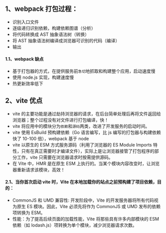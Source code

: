## 1、webpack 打包过程：

- 识别入口文件
- 逐级递归识别依赖，构建依赖图谱（分析）
- 将代码转换成 AST 抽象语法树（转换）
- 将 AST 抽象语法树编译成浏览器可识别的代码（编译）
- 输出

#### 1.1、webpack 缺点

- 基于打包器的方式，在提供服务前`急切`地抓取和构建整个应用，启动速度慢
- 使用 node.js 实现，构建速度慢
- 热更新效率低下

## 2、vite 优点

- vite 的主要功能是通过劫持浏览器的请求，在后台简单处理后再将文件返回给浏览器；整个过程没有对文件进行打包编译，快！
- vite 将应用中的模块分为`依赖`和`源码`两类，改进了开发服务的启动时间。
- vite 使用 EsBuild 预构建依赖（Go 语言编写，比 js 编写的打包器与构建依赖快了 10-100 倍），webpack 基于 node
- vite 以原生的 ESM 方式服务源码（利用了浏览器的 ES Module Imports 特性，只有在真正需要时才编译文件），实际上是让浏览器接管了打包程序的部分工作，vite 只需要在浏览器请求时按需提供源码。
- 在 Vite 中，HMR 是在原生 ESM 上执行的。当某个模块内容改变时，让浏览器重新请求该模块，高效！

#### 2.1、当你首次启动 vite 时，Vite 在本地加载你的站点之前预构建了项目依赖，目的：

- CommonJS 和 UMD 兼容性: 开发阶段中，Vite 的开发服务器将所有代码视为原生 ES 模块。因此，Vite 必须先将作为 CommonJS 或 UMD 发布的依赖项转换为 ESM。
- 性能：为了提高后续页面的加载性能，Vite 将那些具有许多内部模块的 ESM 依赖（如 lodash.js）项转换为单个模块，减少浏览器请求次数。
